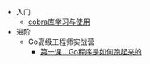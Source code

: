 * 入门
  * [cobra库学习与使用](programing_language/go/cobra_learn.md)
* 进阶
  * Go高级工程师实战营
    * [第一课：Go程序是如何跑起来的](programing_language/go/advanced_engin_prac/first.md)